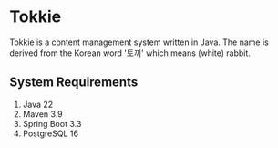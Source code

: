 # Tokkie

Tokkie is a content management system written in Java.
The name is derived from the Korean word '토끼' which means (white) rabbit.

## System Requirements

1. Java 22
2. Maven 3.9
3. Spring Boot 3.3
4. PostgreSQL 16